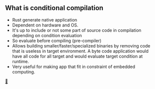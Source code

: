 ## What is conditional compilation 

* Rust generate native application
* Dependent on hardware and OS. 
* It's up to include or not some part of source code in compilation depending on condition evaluation
* So evaluate before compiling (pre-compiler)
* Allows building smaller/faster/specialized binaries by removing code that is useless in target environment. A byte code application would have all code for all target and would evaluate target condition at runtime.
* Very useful for making app that fit in constraint of embedded computing.

[📒](https://doc.rust-lang.org/reference/conditional-compilation.html)